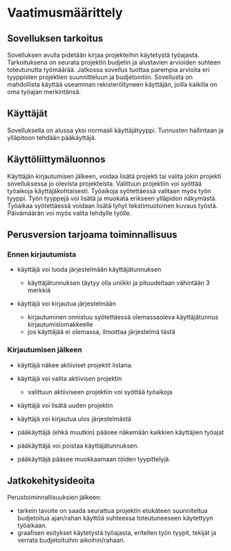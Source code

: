 # Vaatimusmäärittely

## Sovelluksen tarkoitus

Sovelluksen avulla pidetään kirjaa projekteihin käytetystä työajasta. Tarkoituksena on seurata projektin budjetin ja alustavien arvioiden suhteen toteutunutta työmäärää. Jatkossa sovellus tuottaa parempia arvioita eri tyyppisten projektien suunnitteluun ja budjetointiin. Sovellusta on mahdollista käyttää useamman rekisteröityneen käyttäjän, joilla kaikilla on oma työajan merkintänsä.

## Käyttäjät

Sovelluksella on alussa yksi normaali käyttäjätyyppi. Tunnusten hallintaan ja ylläpitoon tehdään pääkäyttäjä.

## Käyttöliittymäluonnos

Käyttäjän kirjautumisen jälkeen, voidaa lisätä projekti tai valita jokin projekti sovelluksessa jo olevista projekteista. Valittuun projektiin voi syöttää työaikoja käyttäjäkohtaisesti. Työaikoja syötettäessä valitaan myös työn tyyppi. Työn tyyppejä voi lisätä ja muokata erikseen ylläpidon näkymästä. Työaikaa syötettäessä voidaan lisätä lyhyt tekstimuotoinen kuvaus työstä. Päivämäärän voi myös valita tehdylle työlle.

## Perusversion tarjoama toiminnallisuus

### Ennen kirjautumista

- käyttäjä voi luoda järjestelmään käyttäjätunnuksen
  - käyttäjätunnuksen täytyy olla uniikki ja pituudeltaan vähintään 3 merkkiä

- käyttäjä voi kirjautua järjestelmään
  - kirjautuminen onnistuu syötettäessä olemassaoleva käyttäjätunnus kirjautumislomakkeelle
  - jos käyttäjää ei olemassa, ilmoittaa järjestelmä tästä

### Kirjautumisen jälkeen

- käyttäjä näkee aktiiviset projektit listana.

- käyttäjä voi valita aktiivisen projektin
  - valittuun aktiiviseen projektiin voi syöttää työaikoja

- käyttäjä voi lisätä uuden projektin

- käyttäjä voi kirjautua ulos järjestelmästä

- pääkäyttäjä (ehkä muutkin) pääsee näkemään kaikkien käyttäjien työajat

- pääkäyttäjä voi poistaa käyttäjätunnuksen.

- pääkäyttäjä pääsee muokkaamaan töiden tyypittelyjä.

## Jatkokehitysideoita

Perustoiminnallisuuksien jälkeen:

- tarkein tavoite on saada seurattua projektin etukäteen suunniteltua budjetoitua ajan/rahan käyttöä suhteessa toteutuneeseen käytettyyn työaikaan.
- graafisen esitykset käytetystä työajasta, eritellen työn tyypit, tekijät ja verrata budjetoituihin aikoihin/rahaan.
